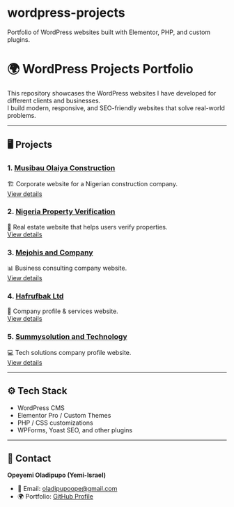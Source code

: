 # wordpress-projects
Portfolio of WordPress websites built with Elementor, PHP, and custom plugins.
# 🌍 WordPress Projects Portfolio

This repository showcases the WordPress websites I have developed for different clients and businesses.  
I build modern, responsive, and SEO-friendly websites that solve real-world problems.  

---

## 🖥️ Projects

### 1. [Musibau Olaiya Construction](http://musibauolaiyaconstruction.com.ng)
🏗️ Corporate website for a Nigerian construction company.  
[View details](./musibau-construction/README.md)

### 2. [Nigeria Property Verification](http://nigeriapropertyverification.ng)
🏡 Real estate website that helps users verify properties.  
[View details](./nigeriaproperty-verification/README.md)

### 3. [Mejohis and Company](http://mejohisandcompany.com)
📊 Business consulting company website.  
[View details](./mejohis-and-company/README.md)

### 4. [Hafrufbak Ltd](http://hafrufbakltd.com.ng)
🛒 Company profile & services website.  
[View details](./hafrufbakltd/README.md)

### 5. [Summysolution and Technology](http://summysolutionandtechnology.com)
💻 Tech solutions company profile website.  
[View details](./summysolution-technology/README.md)

---

## ⚙️ Tech Stack
- WordPress CMS  
- Elementor Pro / Custom Themes  
- PHP / CSS customizations  
- WPForms, Yoast SEO, and other plugins  

---

## 📩 Contact
**Opeyemi Oladipupo (Yemi-Israel)**  
- 📧 Email: oladipupoope@gmail.com
- 🌍 Portfolio: [GitHub Profile](https://github.com/Yemi-Israel)
